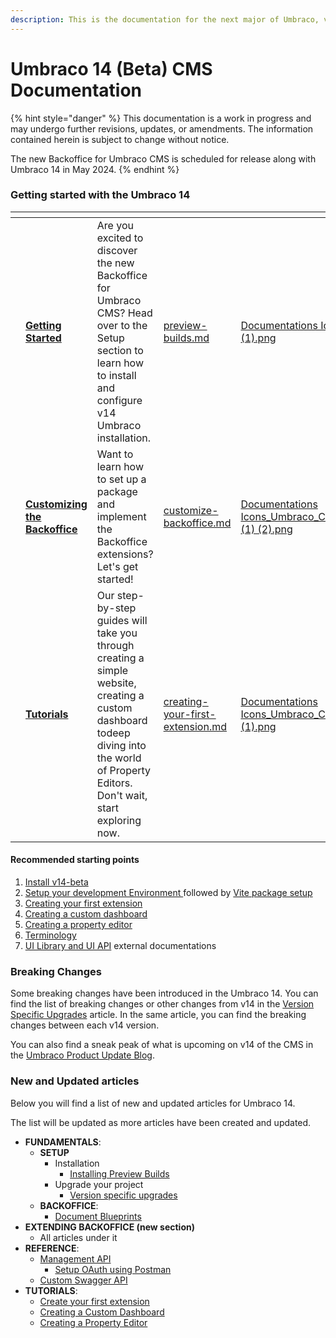 ```yaml
---
description: This is the documentation for the next major of Umbraco, version 14.
---
```


# Umbraco 14 (Beta) CMS Documentation

{% hint style="danger" %}
This documentation is a work in progress and may undergo further revisions, updates, or amendments. The information contained herein is subject to change without notice.

The new Backoffice for Umbraco CMS is scheduled for release along with Umbraco 14 in May 2024.
{% endhint %}

### Getting started with the Umbraco 14

<table data-view="cards"><thead><tr><th></th><th></th><th></th><th data-hidden data-card-target data-type="content-ref"></th><th data-hidden data-card-cover data-type="files"></th></tr></thead><tbody><tr><td></td><td><a href="fundamentals/setup/install/preview-builds.md"><strong>Getting Started</strong></a></td><td>Are you excited to discover the new Backoffice for Umbraco CMS? Head over to the Setup section to learn how to install and configure v14 Umbraco installation.</td><td><a href="fundamentals/setup/install/preview-builds.md">preview-builds.md</a></td><td><a href=".gitbook/assets/Documentations Icons_Umbraco_CMS_Install (1).png">Documentations Icons_Umbraco_CMS_Install (1).png</a></td></tr><tr><td></td><td><a href="extending-backoffice/customize-backoffice.md"><strong>Customizing the Backoffice</strong></a></td><td>Want to learn how to set up a package and implement the Backoffice extensions? Let's get started!</td><td><a href="extending-backoffice/customize-backoffice.md">customize-backoffice.md</a></td><td><a href=".gitbook/assets/Documentations Icons_Umbraco_CMS_Fundamentals_Backoffice (1) (2).png">Documentations Icons_Umbraco_CMS_Fundamentals_Backoffice (1) (2).png</a></td></tr><tr><td></td><td><a href="broken-reference"><strong>Tutorials</strong></a></td><td>Our step-by-step guides will take you through creating a simple website, creating a custom dashboard todeep diving into the world of Property Editors. Don't wait, start exploring now.</td><td><a href="tutorials/creating-your-first-extension.md">creating-your-first-extension.md</a></td><td><a href=".gitbook/assets/Documentations Icons_Umbraco_CMS_Tutorials_the_Starter_Kit (1).png">Documentations Icons_Umbraco_CMS_Tutorials_the_Starter_Kit (1).png</a></td></tr></tbody></table>

#### Recommended starting points

1. [Install v14-beta](fundamentals/setup/install/preview-builds.md#installing-the-preview-build-template)
2. [Setup your development Environment ](extending-backoffice/development-flow/)followed by [Vite package setup](extending-backoffice/development-flow/vite-package-setup.md)
3. [Creating your first extension](tutorials/creating-a-basic-website/creating-your-first-template-and-content-node.md)
4. [Creating a custom dashboard](tutorials/creating-a-custom-dashboard.md)
5. [Creating a property editor](tutorials/creating-a-property-editor/)
6. [Terminology](extending-backoffice/customize-backoffice.md#terminology)
7. [UI Library and UI API](extending-backoffice/ui-library.md) external documentations

### Breaking Changes

Some breaking changes have been introduced in the Umbraco 14. You can find the list of breaking changes or other changes from v14 in the [Version Specific Upgrades](fundamentals/setup/upgrading/version-specific/) article. In the same article, you can find the breaking changes between each v14 version.&#x20;

You can also find a sneak peak of what is upcoming on v14 of the CMS in the [Umbraco Product Update Blog](https://umbraco.com/blog/umbraco-product-update-february-2024/#CMS).

### New and Updated articles

Below you will find a list of new and updated articles for Umbraco 14.

The list will be updated as more articles have been created and updated.

* **FUNDAMENTALS**:
  * **SETUP**
    * Installation
      * [Installing Preview Builds](fundamentals/setup/install/preview-builds.md)
    * Upgrade your project
      * [Version specific upgrades](fundamentals/setup/upgrading/version-specific/)
  * **BACKOFFICE**:
    * [Document Blueprints](fundamentals/backoffice/document-blueprints.md)
* **EXTENDING BACKOFFICE (new section)**
  * All articles under it
* **REFERENCE**:
  * [Management API](reference/management-api/)
    * [Setup OAuth using Postman](reference/management-api/postman-setup-swagger.md)
  * [Custom Swagger API](reference/custom-swagger-api.md)
* **TUTORIALS**:
  * [Create your first extension](tutorials/creating-your-first-extension.md)
  * [Creating a Custom Dashboard](tutorials/creating-a-custom-dashboard/)
  * [Creating a Property Editor](tutorials/creating-a-property-editor/)
